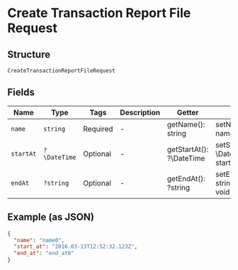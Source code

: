 
# Create Transaction Report File Request

## Structure

`CreateTransactionReportFileRequest`

## Fields

| Name | Type | Tags | Description | Getter | Setter |
|  --- | --- | --- | --- | --- | --- |
| `name` | `string` | Required | - | getName(): string | setName(string name): void |
| `startAt` | `?\DateTime` | Optional | - | getStartAt(): ?\DateTime | setStartAt(?\DateTime startAt): void |
| `endAt` | `?string` | Optional | - | getEndAt(): ?string | setEndAt(?string endAt): void |

## Example (as JSON)

```json
{
  "name": "name0",
  "start_at": "2016-03-13T12:52:32.123Z",
  "end_at": "end_at0"
}
```

